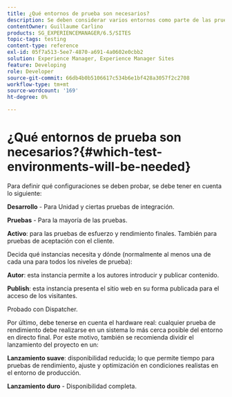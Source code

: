 ```yaml
---
title: ¿Qué entornos de prueba son necesarios?
description: Se deben considerar varios entornos como parte de las pruebas
contentOwner: Guillaume Carlino
products: SG_EXPERIENCEMANAGER/6.5/SITES
topic-tags: testing
content-type: reference
exl-id: 05f7a513-5ee7-4870-a691-4a0602e0cbb2
solution: Experience Manager, Experience Manager Sites
feature: Developing
role: Developer
source-git-commit: 66db4b0b5106617c534b6e1bf428a3057f2c2708
workflow-type: tm+mt
source-wordcount: '169'
ht-degree: 0%

---
```


# ¿Qué entornos de prueba son necesarios?{#which-test-environments-will-be-needed}

Para definir qué configuraciones se deben probar, se debe tener en cuenta lo siguiente:

**Desarrollo** - Para Unidad y ciertas pruebas de integración.

**Pruebas** - Para la mayoría de las pruebas.

**Activo**: para las pruebas de esfuerzo y rendimiento finales. También para pruebas de aceptación con el cliente.

Decida qué instancias necesita y dónde (normalmente al menos una de cada una para todos los niveles de prueba):

**Autor**: esta instancia permite a los autores introducir y publicar contenido.

**Publish**: esta instancia presenta el sitio web en su forma publicada para el acceso de los visitantes.

Probado con Dispatcher.

Por último, debe tenerse en cuenta el hardware real: cualquier prueba de rendimiento debe realizarse en un sistema lo más cerca posible del entorno en directo final. Por este motivo, también se recomienda dividir el lanzamiento del proyecto en un:

**Lanzamiento suave**: disponibilidad reducida; lo que permite tiempo para pruebas de rendimiento, ajuste y optimización en condiciones realistas en el entorno de producción.

**Lanzamiento duro** - Disponibilidad completa.

